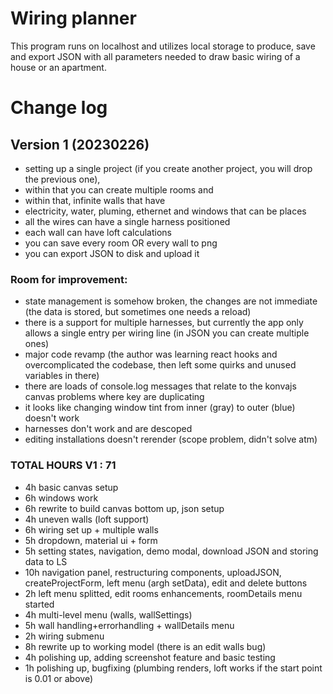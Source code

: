 # Wiring planner

This program runs on localhost and utilizes local storage to produce, save and export JSON with all parameters needed to draw basic wiring of a house or an apartment. 

# Change log

## Version 1 (20230226)
- setting up a single project (if you create another project, you will drop the previous one), 
- within that you can create multiple rooms and 
- within that, infinite walls that have
- electricity, water, pluming, ethernet and windows that can be places
- all the wires can have a single harness positioned
- each wall can have loft calculations
- you can save every room OR every wall to png
- you can export JSON to disk and upload it

### Room for improvement:
- state management is somehow broken, the changes are not immediate (the data is stored, but sometimes one needs a reload)
- there is a support for multiple harnesses, but currently the app only allows a single entry per wiring line (in JSON you can create multiple ones)
- major code revamp (the author was learning react hooks and overcomplicated the codebase, then left some quirks and unused variables in there)
- there are loads of console.log messages that relate to the konvajs canvas problems where key are duplicating
- it looks like changing window tint from inner (gray) to outer (blue) doesn't work
- harnesses don't work and are descoped
- editing installations doesn't rerender (scope problem, didn't solve atm)


### TOTAL HOURS V1 : 71
- 4h basic canvas setup
- 6h windows work
- 6h rewrite to build canvas bottom up, json setup
- 4h uneven walls (loft support)
- 6h wiring set up + multiple walls
- 5h dropdown, material ui + form
- 5h setting states, navigation, demo modal, download JSON and storing data to LS
- 10h navigation panel, restructuring components, uploadJSON, createProjectForm, left menu (argh setData), edit and delete buttons
- 2h left menu splitted, edit rooms enhancements, roomDetails menu started
- 4h multi-level menu (walls, wallSettings)
- 5h wall handling+errorhandling + wallDetails menu
- 2h wiring submenu
- 8h rewrite up to working model (there is an edit walls bug)
- 4h polishing up, adding screenshot feature and basic testing
- 1h polishing up, bugfixing (plumbing renders, loft works if the start point is 0.01 or above)